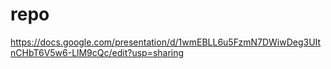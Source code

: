 # repo

https://docs.google.com/presentation/d/1wmEBLL6u5FzmN7DWiwDeg3UItnCHbT6V5w6-LlM9cQc/edit?usp=sharing